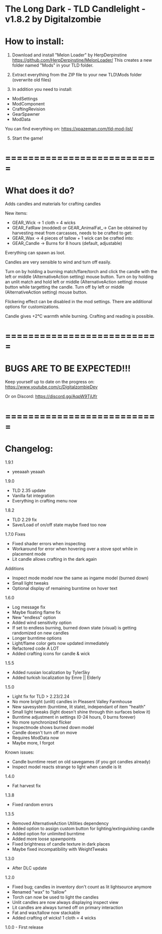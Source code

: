 The Long Dark - TLD Candlelight - v1.8.2 by Digitalzombie
===========================================================

How to install:
===============
1. Download and install "Melon Loader" by HerpDerpinstine
https://github.com/HerpDerpinstine/MelonLoader/
This creates a new folder named "Mods" in your TLD folder.

2. Extract everything from the ZIP file to your new TLD\Mods folder (overwrite old files)

3. In addition you need to install:
- ModSettings
- ModComponent
- CraftingRevision
- GearSpawner
- ModData

You can find everything on: https://xpazeman.com/tld-mod-list/

5. Start the game! 

===========================
===========================

What does it do?
=================

Adds candles and materials for crafting candles

New items:

- GEAR_Wick -> 1 cloth = 4 wicks
- GEAR_FatRaw (modded) or GEAR_AnimalFat_-> Can be obtained by harvesting meat from carcasses, needs to be crafted to get:
- GEAR_Wax -> 4 pieces of tallow + 1 wick can be crafted into: 
- GEAR_Candle -> Burns for 8 hours (default, adjustable)

Everything can spawn as loot. 

Candles are very sensible to wind and turn off easily. 

Turn on by holding a burning match/flare/torch and click the candle with the left or middle (AlternativeAction setting) mouse button.
Turn on by holding an unlit match and hold left or middle (AlternativeAction setting) mouse button while targetting the candle.
Turn off by left or middle (AlternativeAction setting) mouse button.

Flickering effect can be disabled in the mod settings. There are additional options for customizations.

Candle gives +2°C warmth while burning. Crafting and reading is possible.

===========================
===========================

BUGS ARE TO BE EXPECTED!!!
===========================

Keep yourself up to date on the progress on:
https://www.youtube.com/c/DigitalzombieDev

Or on Discord:
https://discord.gg/AqpW9TjUfr

===========================
===========================

Changelog:
==========
1.9.1
- yeeaaah yeaaah

1.9.0
- TLD 2.35 update
- Vanilla fat integration
- Everything in crafting menu now

1.8.2
- TLD 2.29 fix
- Save/Load of on/off state maybe fixed too now

1.7.0
Fixes
- Fixed shader errors when inspecting
- Workaround for error when hovering over a stove spot while in placement mode
- Lit candle allows crafting in the dark again

Additions
- Inspect mode model now the same as ingame model (burned down)
- Small light tweaks
- Optional display of remaining burntime on hover text


1.6.0
- Log message fix
- Maybe floating flame fix
- New "endless" option
- Added wind sensitivity option
- If set to endless burning, burned down state (visual) is getting randomized on new candles
- Longer burntime options
- Light/flame color gets now updated immediately
- Refactored code A LOT
- Added crafting icons for candle & wick

1.5.5
- Added russian localization by TylerSky
- Added turkish localization by Emre || Elderly


1.5.0
- Light fix for TLD > 2.23/2.24
- No more bright (unlit) candles in Pleasent Valley Farmhouse
- New savesystem (burntime, lit state), independant of item "health"
- Small light tweaks (light doesn't shine through thin surfaces below it)
- Burntime adjustment in settings (0-24 hours, 0 burns forever)
- No more synchronized flicker
- Inspectmode shows burned down model
- Candle doesn't turn off on move
- Requires ModData now
- Maybe more, I forgot

Known issues: 
- Candle burntime reset on old savegames (if you got candles already)
- Inspect model reacts strange to light when candle is lit

1.4.0
- Fat harvest fix

1.3.8
- Fixed random errors

1.3.5
- Removed AlternativeAction Utilities dependency
- Added option to assign custom button for lighting/extinguishing candle
- Added option for unlimited burntime
- Added more loose spawnpoints
- Fixed brightness of candle texture in dark places
- Maybe fixed incompatibility with WeightTweaks

1.3.0
- After DLC update

1.2.0
- Fixed bug; candles in inventory don't count as lit lightsource anymore
- Renamed "wax" to "tallow"
- Torch can now be used to light the candles
- Unlit candles are now always displaying inspect view
- Lit candles are always turned off on primary interaction
- Fat and wax/tallow now stackable
- Added crafting of wicks! 1 cloth = 4 wicks

1.0.0 	- First release
